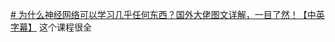 [# 为什么神经网络可以学习几乎任何东西？国外大佬图文详解，一目了然！【中英字幕】](https://www.bilibili.com/video/BV1Tg4y1L7Xb/?p=2&spm_id_from=pageDriver&vd_source=51c3e05edfa923bc859a70d024c2d7c9)
这个课程很全